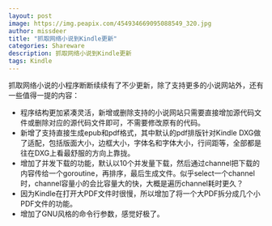 ```yaml
---
layout: post
image: https://img.peapix.com/454934669095088549_320.jpg
author: missdeer
title: "抓取网络小说到Kindle更新"
categories: Shareware
description: 抓取网络小说到Kindle更新
tags: Kindle
---
```


抓取网络小说的小程序断断续续有了不少更新，除了支持更多的小说网站外，还有一些值得一提的内容：

- 程序结构更加紧凑灵活，新增或删除支持的小说网站只需要直接增加源代码文件或删除对应的源代码文件即可，不需要修改原有的代码。
- 新增了支持直接生成epub和pdf格式，其中默认的pdf排版针对Kindle DXG做了适配，包括版面大小，边框大小，字体名和字体大小，行间距等，全部都是往在DXG上看最舒服的方向上靠拢。
- 增加了并发下载的功能，默认以10个并发量下载，然后通过channel把下载的内容传给一个goroutine，再排序，最后生成文件。似乎select一个channel时，channel容量小的会比容量大的快，大概是遍历channel耗时更久？
- 因为Kindle在打开大PDF文件时很慢，所以增加了将一个大PDF拆分成几个小PDF文件的功能。
- 增加了GNU风格的命令行参数，感觉好极了。